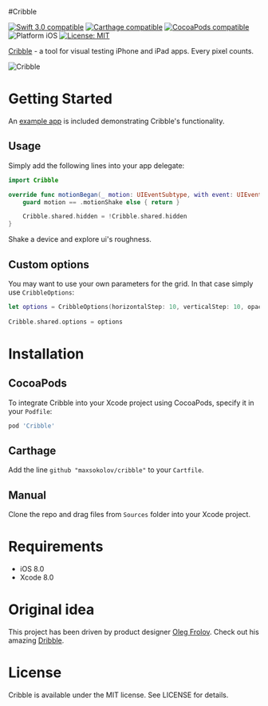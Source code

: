 #Cribble

<p align="left">
	<a href="https://developer.apple.com/swift"><img src="https://img.shields.io/badge/Swift_3.0-compatible-4BC51D.svg?style=flat" alt="Swift 3.0 compatible" /></a>
	<a href="https://github.com/Carthage/Carthage"><img src="https://img.shields.io/badge/Carthage-compatible-4BC51D.svg?style=flat" alt="Carthage compatible" /></a>
	<a href="https://cocoapods.org/pods/cribble"><img src="https://img.shields.io/badge/pod-2.0.0-blue.svg" alt="CocoaPods compatible" /></a>
	<img src="https://img.shields.io/badge/platform-iOS-blue.svg?style=flat" alt="Platform iOS" />
	<a href="https://raw.githubusercontent.com/maxsokolov/cribble/master/LICENSE"><img src="http://img.shields.io/badge/license-MIT-blue.svg?style=flat" alt="License: MIT" /></a>
</p>

<a href="https://en.wiktionary.org/wiki/cribble">Cribble</a> - a tool for visual testing iPhone and iPad apps. Every pixel counts.

![Cribble](https://d13yacurqjgara.cloudfront.net/users/108183/screenshots/2804436/gridsystem.png)

# Getting Started

An [example app](Demo) is included demonstrating Cribble's functionality.

## Usage
Simply add the following lines into your app delegate:
```swift
import Cribble

override func motionBegan(_ motion: UIEventSubtype, with event: UIEvent?) {
	guard motion == .motionShake else { return }

	Cribble.shared.hidden = !Cribble.shared.hidden
}
```
Shake a device and explore ui's roughness.

## Custom options
You may want to use your own parameters for the grid. In that case simply use `CribbleOptions`:
```swift
let options = CribbleOptions(horizontalStep: 10, verticalStep: 10, opacity: 0.7, color: UIColor.red)
        
Cribble.shared.options = options
```

# Installation

## CocoaPods
To integrate Cribble into your Xcode project using CocoaPods, specify it in your `Podfile`:

```ruby
pod 'Cribble'
```
## Carthage
Add the line `github "maxsokolov/cribble"` to your `Cartfile`.
## Manual
Clone the repo and drag files from `Sources` folder into your Xcode project.

# Requirements

- iOS 8.0
- Xcode 8.0

# Original idea

This project has been driven by product designer <a href="https://github.com/Volorf">Oleg Frolov</a>. Check out his amazing <a href="https://dribbble.com/Volorf"> Dribble</a>.

# License

Cribble is available under the MIT license. See LICENSE for details.
